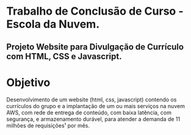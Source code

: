 # Trabalho de Conclusão de Curso - Escola da Nuvem.
## Projeto Website para Divulgação de Currículo com HTML, CSS e Javascript. 

# Objetivo

Desenvolvimento de um website (html, css, javascript) contendo os currículos do grupo e a implantação de um ou mais serviços na nuvem AWS, com rede de entrega de conteúdo, com baixa latência, com segurança, e armazenamento durável, para atender a demanda de 11 milhões de requisições¹ por mês. 
